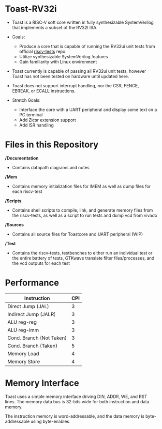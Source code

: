 # Toast-RV32i

- Toast is a RISC-V soft core written in fully synthesizable SystemVerilog that implements a subset of the RV32I ISA.

- Goals: 

     - Produce a core that is capable of running the RV32ui unit tests from official [riscv-tests](https://github.com/riscv/riscv-tests) repo
     - Utilize synthesizable SystemVerilog features
     - Gain familiarity with Linux environment


- Toast currently is capable of passing all RV32ui unit tests, however Toast has not been tested on hardware until updated here.

- Toast does not support interrupt handling, nor the CSR, FENCE, EBREAK, or ECALL instructions.

- Stretch Goals:
     
     - Interface the core with a UART peripheral and display
     some text on a PC terminal
     - Add Zicsr extension support
     - Add ISR handling


<h1> Files in this Repository </h1>

__/Documentation__
- Contains datapath diagrams and notes

__/Mem__
- Contains memory initialization files for IMEM as well as dump files for each riscv-test

__/Scripts__
- Contains shell scripts to compile, link, and generate memory files from the riscv-tests, as well as a script to run tests and dump vcd from vivado

__/Sources__
- Contains all source files for Toastcore and UART peripheral (WIP)

__/Test__
- Contains the riscv-tests, testbenches to either run an individual test or the entire battery of tests, GTKwave translate filter files/processes, and the vcd outputs for each test

<h1> Performance </h1>

|Instruction | CPI|
|------------|----|
Direct Jump (JAL) | 3
Indirect Jump (JALR) | 3
ALU reg-reg | 3
ALU reg-imm | 3
Cond. Branch (Not Taken) | 3
Cond. Branch (Taken) | 5
Memory Load | 4
Memory Store | 4



<h1> Memory Interface </h1>

Toast uses a simple memory interface driving DIN, ADDR, WE, and RST lines. The memory data bus is 32-bits wide for both instruction and data memory.

The instruction memory is word-addressable, and the data memory is byte-addressable using byte-enables.


